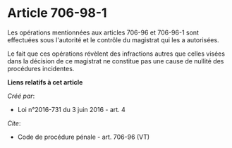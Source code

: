 # Article 706-98-1

Les opérations mentionnées aux articles 706-96 et 706-96-1 sont effectuées sous l'autorité et le contrôle du magistrat qui
les a autorisées. 

Le fait que ces opérations révèlent des infractions autres que celles visées dans la décision de ce magistrat ne constitue
pas une cause de nullité des procédures incidentes.

**Liens relatifs à cet article**

_Créé par_:

  - Loi n°2016-731 du 3 juin 2016 - art. 4

_Cite_:

  - Code de procédure pénale - art. 706-96 (VT)
